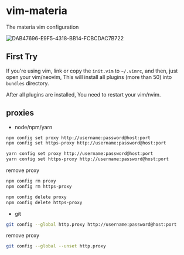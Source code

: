 # vim-materia
The materia vim configuration

![DAB47696-E9F5-4318-BB14-FCBCDAC7B722](https://user-images.githubusercontent.com/49949411/103300634-43252b00-4a3a-11eb-8379-2dfa962375f3.png)

## First Try
If you're using vim, link or copy the `init.vim` to `~/.vimrc`, and then, just open your vim/neovim, This will install all plugins (more than 50) into `bundles` directory.

After all plugins are installed, You need to restart your vim/nvim.

## proxies
- node/npm/yarn
```sh
npm config set proxy http://username:password@host:port
npm config set https-proxy http://username:password@host:port

yarn config set proxy http://username:password@host:port
yarn config set https-proxy http://username:password@host:port
```
remove proxy
```sh
npm config rm proxy
npm config rm https-proxy

npm config delete proxy
npm config delete https-proxy
```

- git
```sh
git config --global http.proxy http://username:password@host:port
```
remove proxy
```sh
git config --global --unset http.proxy
```
